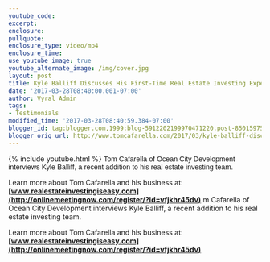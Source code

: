```yaml
---
youtube_code: 
excerpt:
enclosure:
pullquote:
enclosure_type: video/mp4
enclosure_time:
use_youtube_image: true
youtube_alternate_image: /img/cover.jpg
layout: post
title: Kyle Balliff Discusses His First-Time Real Estate Investing Experience
date: '2017-03-28T08:40:00.001-07:00'
author: Vyral Admin
tags:
- Testimonials
modified_time: '2017-03-28T08:40:59.384-07:00'
blogger_id: tag:blogger.com,1999:blog-5912202199970471220.post-8501597559027937308
blogger_orig_url: http://www.tomcafarella.com/2017/03/kyle-balliff-discusses-his-first-time.html
---
```

{% include youtube.html %}
<span style="font-size: normal;"><span style="font-family: &quot;arial&quot; , &quot;helvetica&quot; , sans-serif;">Tom Cafarella of Ocean City Development interviews Kyle Balliff, a recent addition to his real estate investing team. 

Learn more about Tom Cafarella and his business at: **[www.realestateinvestingiseasy.com](http://onlinemeetingnow.com/register/?id=vfjkhr45dv)** m Cafarella of Ocean City Development interviews Kyle Balliff, a recent addition to his real estate investing team. 

Learn more about Tom Cafarella and his business at: **[www.realestateinvestingiseasy.com](http://onlinemeetingnow.com/register/?id=vfjkhr45dv)** 